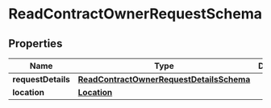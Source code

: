 
# ReadContractOwnerRequestSchema

## Properties
Name | Type | Description | Notes
------------ | ------------- | ------------- | -------------
**requestDetails** | [**ReadContractOwnerRequestDetailsSchema**](ReadContractOwnerRequestDetailsSchema.md) |  |  [optional]
**location** | [**Location**](Location.md) |  |  [optional]



